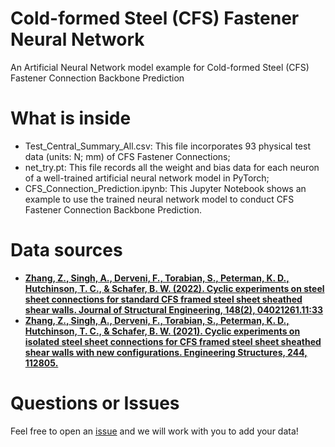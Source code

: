 # Cold-formed Steel (CFS) Fastener Neural Network
An Artificial Neural Network model example for Cold-formed Steel (CFS) Fastener Connection Backbone Prediction

# What is inside
* Test_Central_Summary_All.csv: This file incorporates 93 physical test data (units: N; mm) of CFS Fastener Connections; 
* net_try.pt: This file records all the weight and bias data for each neuron of a well-trained artificial neural network model in PyTorch;
* CFS_Connection_Prediction.ipynb: This Jupyter Notebook shows an example to use the trained neural network model to conduct CFS Fastener Connection Backbone Prediction.

# Data sources
* **[Zhang, Z., Singh, A., Derveni, F., Torabian, S., Peterman, K. D., Hutchinson, T. C., & Schafer, B. W. (2022). Cyclic experiments on steel sheet connections for standard CFS framed steel sheet sheathed shear walls. Journal of Structural Engineering, 148(2), 04021261.11:33](https://ascelibrary.org/doi/abs/10.1061/%28ASCE%29ST.1943-541X.0003233)**
* **[Zhang, Z., Singh, A., Derveni, F., Torabian, S., Peterman, K. D., Hutchinson, T. C., & Schafer, B. W. (2021). Cyclic experiments on isolated steel sheet connections for CFS framed steel sheet sheathed shear walls with new configurations. Engineering Structures, 244, 112805.](https://www.sciencedirect.com/science/article/abs/pii/S014102962100955X)**

# Questions or Issues
Feel free to open an [issue](https://github.com/EngineerWithData/FastenerNeuralNetwork/issues) and we will work with you to add your data!
